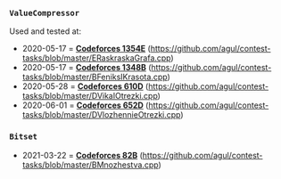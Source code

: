 ### `ValueCompressor`
Used and tested at:
- 2020-05-17 = **[Codeforces 1354E](https://codeforces.com/contest/1354/problem/E)** (https://github.com/agul/contest-tasks/blob/master/ERaskraskaGrafa.cpp)
- 2020-05-17 = **[Codeforces 1348B](https://codeforces.com/contest/1348/problem/B)** (https://github.com/agul/contest-tasks/blob/master/BFeniksIKrasota.cpp)
- 2020-05-28 = **[Codeforces 610D](https://codeforces.com/contest/610/problem/D)** (https://github.com/agul/contest-tasks/blob/master/DVikaIOtrezki.cpp)
- 2020-06-01 = **[Codeforces 652D](https://codeforces.com/contest/652/problem/D)** (https://github.com/agul/contest-tasks/blob/master/DVlozhennieOtrezki.cpp)

### `Bitset`
- 2021-03-22 = **[Codeforces 82B](https://codeforces.com/contest/82/problem/B)** (https://github.com/agul/contest-tasks/blob/master/BMnozhestva.cpp)
